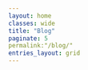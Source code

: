 ```yaml
---
layout: home
classes: wide
title: "Blog"
paginate: 5
permalink:"/blog/"
entries_layout: grid
---
```

